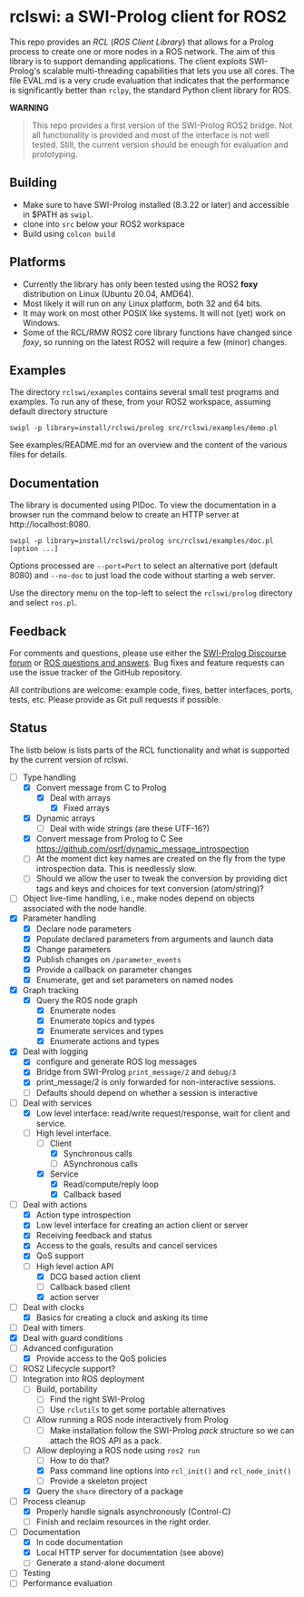 # rclswi: a SWI-Prolog client for ROS2

This repo provides an _RCL_ (_ROS  Client   Library_)  that allows for a
Prolog process to create one or more nodes  in a ROS network. The aim of
this library is to support demanding   applications. The client exploits
SWI-Prolog's scalable multi-threading capabilities that lets you use all
cores. The file EVAL.md is a very   crude evaluation that indicates that
the performance is  significantly  better   than  `rclpy`,  the standard
Python client library for ROS.


__WARNING__

> This repo provides a first version of  the SWI-Prolog ROS2 bridge. Not
> all functionality is provided and most of   the  interface is not well
> tested. Still, the current version should be enough for evaluation and
> prototyping.

## Building

 - Make sure to have SWI-Prolog installed (8.3.22 or later) and accessible
   in $PATH as `swipl`.
 - clone into `src` below your ROS2 workspace
 - Build using `colcon build`

## Platforms

 - Currently the library has only been tested using the ROS2 __foxy__
   distribution on Linux (Ubuntu 20.04, AMD64).
 - Most likely it will run on any Linux platform, both 32 and 64
   bits.
 - It may work on most other POSIX like systems.  It will not (yet)
   work on Windows.
 - Some of the RCL/RMW ROS2 core library functions have changed since
   _foxy_, so running on the latest ROS2 will require a few (minor)
   changes.

## Examples

The directory `rclswi/examples` contains several small test programs and
examples. To run any  of  these,   from  your  ROS2  workspace, assuming
default directory structure

    swipl -p library=install/rclswi/prolog src/rclswi/examples/demo.pl

See examples/README.md for an overview and   the  content of the various
files for details.

## Documentation

The library is documented using PlDoc. To   view  the documentation in a
browser  run  the  command  below   to    create   an   HTTP  server  at
http://localhost:8080.

    swipl -p library=install/rclswi/prolog src/rclswi/examples/doc.pl [option ...]

Options processed are ``--port=Port``  to   select  an  alternative port
(default 8080) and ``--no-doc`` to just load the code without starting a
web server.

Use the directory menu on  the   top-left  to select the `rclswi/prolog`
directory and select `ros.pl`.

## Feedback

For comments and questions, please use  either the [SWI-Prolog Discourse
forum](https://swi-prolog.discourse.group/)  or  [ROS    questions   and
answers](https://answers.ros.org/questions/).  Bug  fixes   and  feature
requests can use the issue tracker of the GitHub repository.

All contributions are welcome: example   code, fixes, better interfaces,
ports, tests, etc. Please provide as Git pull requests if possible.


## Status

The listb below is lists parts  of   the  RCL  functionality and what is
supported by the current version of rclswi.

  - [ ] Type handling
    - [x] Convert message from C to Prolog
      - [x] Deal with arrays
        - [x] Fixed arrays
	- [x] Dynamic arrays
      - [ ] Deal with wide strings (are these UTF-16?)
    - [x] Convert message from Prolog to C
      See https://github.com/osrf/dynamic_message_introspection
    - [ ] At the moment dict key names are created on the fly from the
      type introspection data.  This is needlessly slow.
    - [ ] Should we allow the user to tweak the conversion by
      providing dict tags and keys and choices for text conversion
      (atom/string)?
  - [ ] Object live-time handling, i.e., make nodes depend on objects
        associated with the node handle.
  - [x] Parameter handling
    - [x] Declare node parameters
    - [x] Populate declared parameters from arguments and launch data
    - [x] Change parameters
    - [x] Publish changes on `/parameter_events`
    - [x] Provide a callback on parameter changes
    - [x] Enumerate, get and set parameters on named nodes
  - [x] Graph tracking
    - [x] Query the ROS node graph
      - [x] Enumerate nodes
      - [x] Enumerate topics and types
      - [x] Enumerate services and types
      - [x] Enumerate actions and types
  - [x] Deal with logging
    - [x] configure and generate ROS log messages
    - [x] Bridge from SWI-Prolog `print_message/2` and `debug/3`
    - [x] print_message/2 is only forwarded for non-interactive sessions.
    - [ ] Defaults should depend on whether a session is interactive
  - [ ] Deal with services
    - [x] Low level interface: read/write request/response, wait for
	  client and service.
    - [ ] High level interface.
      - [ ] Client
        - [x] Synchronous calls
        - [ ] ASynchronous calls
      - [x] Service
        - [x] Read/compute/reply loop
        - [x] Callback based
  - [ ] Deal with actions
    - [x] Action type introspection
    - [x] Low level interface for creating an action client or server
    - [x] Receiving feedback and status
    - [x] Access to the goals, results and cancel services
    - [x] QoS support
    - [ ] High level action API
      - [x] DCG based action client
      - [ ] Callback based client
      - [x] action server
  - [ ] Deal with clocks
    - [x] Basics for creating a clock and asking its time
  - [ ] Deal with timers
  - [x] Deal with guard conditions
  - [ ] Advanced configuration
    - [x] Provide access to the QoS policies
  - [ ] ROS2 Lifecycle support?
  - [ ] Integration into ROS deployment
    - [ ] Build, portability
      - [ ] Find the right SWI-Prolog
      - [ ] Use `rclutils` to get some portable alternatives
    - [ ] Allow running a ROS node interactively from Prolog
      -	[ ] Make installation follow the SWI-Prolog _pack_
            structure so we can attach the ROS API as a pack.
    - [ ] Allow deploying a ROS node using `ros2 run`
      - [ ] How to do that?
      - [x] Pass command line options into `rcl_init()` and `rcl_node_init()`
      - [ ] Provide a skeleton project
    - [x] Query the `share` directory of a package
  - [ ] Process cleanup
    - [x] Properly handle signals asynchronously (Control-C)
    - [ ] Finish and reclaim resources in the right order.
  - [ ] Documentation
    - [x] In code documentation
    - [x] Local HTTP server for documentation (see above)
    - [ ] Generate a stand-alone document
  - [ ] Testing
  - [ ] Performance evaluation
